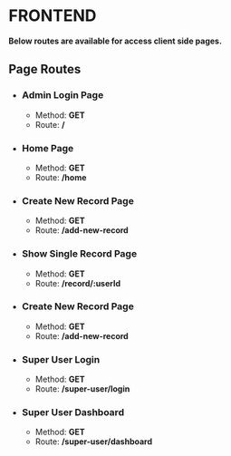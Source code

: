 # FRONTEND
**Below routes are available for access client side pages.**

## Page Routes
  - ### **Admin Login Page**
    - Method: **GET**
    - Route: **/**
  - ### **Home Page**
    - Method: **GET**
    - Route: **/home**
  - ### **Create New Record Page**
    - Method: **GET**
    - Route: **/add-new-record**
  - ### **Show Single Record Page**
    - Method: **GET**
    - Route: **/record/:userId**
  - ### **Create New Record Page**
    - Method: **GET**
    - Route: **/add-new-record**
  - ### **Super User Login**
    - Method: **GET**
    - Route: **/super-user/login**
  - ### **Super User Dashboard**
    - Method: **GET**
    - Route: **/super-user/dashboard**

